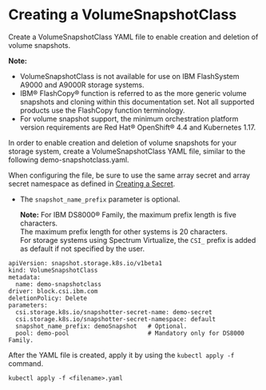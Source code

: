 # Creating a VolumeSnapshotClass

Create a VolumeSnapshotClass YAML file to enable creation and deletion of volume snapshots.

**Note:**

-   VolumeSnapshotClass is not available for use on IBM FlashSystem A9000 and A9000R storage systems.
-   IBM® FlashCopy® function is referred to as the more generic volume snapshots and cloning within this documentation set. Not all supported products use the FlashCopy function terminology.
-   For volume snapshot support, the minimum orchestration platform version requirements are Red Hat® OpenShift® 4.4 and Kubernetes 1.17.

In order to enable creation and deletion of volume snapshots for your storage system, create a VolumeSnapshotClass YAML file, similar to the following demo-snapshotclass.yaml.

When configuring the file, be sure to use the same array secret and array secret namespace as defined in [Creating a Secret](csi_ug_config_create_secret.md).

-   The `snapshot_name_prefix` parameter is optional.

    **Note:** For IBM DS8000® Family, the maximum prefix length is five characters.<br/>The maximum prefix length for other systems is 20 characters.<br/>For storage systems using Spectrum Virtualize, the `CSI_` prefix is added as default if not specified by the user.


```screen
apiVersion: snapshot.storage.k8s.io/v1beta1
kind: VolumeSnapshotClass
metadata:
  name: demo-snapshotclass
driver: block.csi.ibm.com
deletionPolicy: Delete
parameters:
  csi.storage.k8s.io/snapshotter-secret-name: demo-secret
  csi.storage.k8s.io/snapshotter-secret-namespace: default
  snapshot_name_prefix: demoSnapshot   # Optional.
  pool: demo-pool                      # Mandatory only for DS8000 Family.
```

After the YAML file is created, apply it by using the `kubectl apply -f` command.

```
kubectl apply -f <filename>.yaml
```

